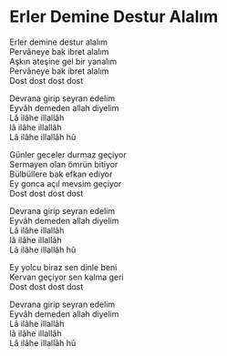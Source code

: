 # Erler Demine Destur Alalım  
  
Erler demine destur alalım  
Pervâneye bak ibret alalım  
Aşkın ateşine gel bir yanalım  
Pervâneye bak ibret alalım  
Dost dost dost dost  
  
Devrana girip seyran edelim  
Eyvâh demeden allah diyelim  
Lâ ilâhe illallâh  
lâ ilâhe illallâh  
Lâ ilâhe illallâh hû  
  
Günler geceler durmaz geçiyor  
Sermayen olan ömrün bitiyor  
Bülbüllere bak efkan ediyor  
Ey gonca açıl mevsim geçiyor  
Dost dost dost dost  
  
Devrana girip seyran edelim  
Eyvâh demeden allah diyelim  
Lâ ilâhe illallâh  
lâ ilâhe illallâh  
Lâ ilâhe illallâh hû  
  
Ey yolcu biraz sen dinle beni  
Kervan geçiyor sen kalma geri  
Dost dost dost dost  
  
Devrana girip seyran edelim  
Eyvâh demeden allah diyelim  
Lâ ilâhe illallâh  
lâ ilâhe illallâh  
Lâ ilâhe illallâh hû  
